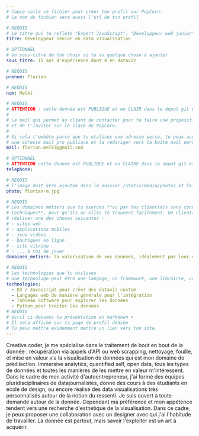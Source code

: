 ```yaml
---
# Copie colle ce fichier pour créer ton profil sur PopCorn.
# Le nom du fichier sera aussi l'url de ton profil

# REQUIS
# Le titre qui te refléte "Expert JavaScript", "Développeur web junior"
titre: Développeur Senior en data visualisation

# OPTIONNEL
# Un sous-titre de ton choix si tu as quelque chose à ajouter
sous_titre: 15 ans d'expérience dont 4 en dataviz

# REQUIS
prenom: Florian

# REQUIS
nom: Melki

# REQUIS
# ATTENTION : cette donnée est PUBLIQUE et en CLAIR dans le dépot git et sur le site
#
# Le mail qui permet au client de contacter pour te faire une proposition de projet
# et de t'inviter sur le slack de PopCorn.
#
# Si cela t'embête parce que tu utilises une adresse perso, tu peux aussi te créer
# une adresse mail pro publique et la rediriger vers ta boîte mail perso
mail: florian.melki@gmail.com

# OPTIONNEL
# ATTENTION cette donnée est PUBLIQUE et en CLAIRE dans le dépot git et sur le site
telephone:

# REQUIS
# l'image doit être ajoutée dans le dossier /static/media/photos et faire moins de 100ko !
photo: florian-m.jpg

# REQUIS
# Les domaines métiers que tu exerces **vu par tes client(e)s sans connaissances
# techniques**, pour qu'ils ou elles te trouvent facilement. Un client(e) veut par exemple
# réaliser une des choses suivantes :
# - sites web
# - applications mobiles
# - jeux vidéos
# - boutiques en ligne
# - site vitrine
# - ... à toi de jouer
domaines_metiers: la valorisation de vos données, idéalement par leur visualisation (mais pas que !).

# REQUIS
# Les technologies que tu utilises
# Une technologe peut être une langage, un framework, une librairie, un CMS ...
technologies:
  - D3 / Javascript pour créer des dataviz custom
  - Langages web de manière générale pour l'intégration
  - Tableau Software pour explorer les données
  - Python pour traiter les données
# REQUIS
# écrit ci-dessous ta présentation en markdown ⬇️
# Il sera affiché sur ta page de profil dédiée
# Tu peux mettre évidemment mettre un lien vers ton site.
---
```


Creative coder, je me spécialise dans le traitement de bout en bout de la donnée : récupération via appels d'API ou web scrapping, nettoyage, fouille, et mise en valeur via la visualisation de données qui est mon domaine de prédilection. Immersive analytics, quantified self, open data, tous les types de données et toutes les manières de les mettre en valeur m'intéressent.
Dans le cadre de mon activité d'autoentrepreneur, j'ai formé des équipes pluridisciplinaires de datajournalistes, donné des cours à des étudiants en école de design, ou encore réalisé des data visualisations très personnalisés autour de la notion du ressenti.
Je suis ouvert à toute demande autour de la donnée. Cependant ma préférence et mon appétence tendent vers une recherche d'esthétique de la visualisation. Dans ce cadre, je peux proposer une collaboration avec un designer avec qui j'ai l'habitude de travailler.
La donnée est partout, mais savoir l'exploiter est un art à acquérir.
